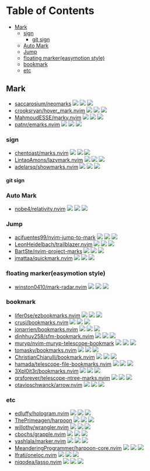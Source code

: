 # Table of Contents

<!-- toc -->

- [Mark](#mark)
  * [sign](#sign)
    + [git sign](#git-sign)
  * [Auto Mark](#auto-mark)
  * [Jump](#jump)
  * [floating marker(easymotion style)](#floating-markereasymotion-style)
  * [bookmark](#bookmark)
  * [etc](#etc)

<!-- tocstop -->

## Mark

- [saccarosium/neomarks](https://github.com/saccarosium/neomarks) ![](https://img.shields.io/github/stars/saccarosium/neomarks) ![](https://img.shields.io/github/last-commit/saccarosium/neomarks) ![](https://img.shields.io/github/commit-activity/y/saccarosium/neomarks)
- [crooksryan/hover_mark.nvim](https://github.com/crooksryan/hover_mark.nvim) ![](https://img.shields.io/github/stars/crooksryan/hover_mark.nvim) ![](https://img.shields.io/github/last-commit/crooksryan/hover_mark.nvim) ![](https://img.shields.io/github/commit-activity/y/crooksryan/hover_mark.nvim)
- [MahmoudESSE/marky.nvim](https://github.com/MahmoudESSE/marky.nvim) ![](https://img.shields.io/github/stars/MahmoudESSE/marky.nvim) ![](https://img.shields.io/github/last-commit/MahmoudESSE/marky.nvim) ![](https://img.shields.io/github/commit-activity/y/MahmoudESSE/marky.nvim)
- [patnr/emarks.nvim](https://github.com/patnr/emarks.nvim) ![](https://img.shields.io/github/stars/patnr/emarks.nvim) ![](https://img.shields.io/github/last-commit/patnr/emarks.nvim) ![](https://img.shields.io/github/commit-activity/y/patnr/emarks.nvim)

### sign

- [chentoast/marks.nvim](https://github.com/chentoast/marks.nvim) ![](https://img.shields.io/github/stars/chentoast/marks.nvim) ![](https://img.shields.io/github/last-commit/chentoast/marks.nvim) ![](https://img.shields.io/github/commit-activity/y/chentoast/marks.nvim)
- [LintaoAmons/lazymark.nvim](https://github.com/LintaoAmons/lazymark.nvim) ![](https://img.shields.io/github/stars/LintaoAmons/lazymark.nvim) ![](https://img.shields.io/github/last-commit/LintaoAmons/lazymark.nvim) ![](https://img.shields.io/github/commit-activity/y/LintaoAmons/lazymark.nvim)
- [adelarsq/showmarks.nvim](https://github.com/adelarsq/showmarks.nvim) ![](https://img.shields.io/github/stars/adelarsq/showmarks.nvim) ![](https://img.shields.io/github/last-commit/adelarsq/showmarks.nvim) ![](https://img.shields.io/github/commit-activity/y/adelarsq/showmarks.nvim)

#### git sign

### Auto Mark

- [nobe4/relativity.nvim](https://github.com/nobe4/relativity.nvim) ![](https://img.shields.io/github/stars/nobe4/relativity.nvim) ![](https://img.shields.io/github/last-commit/nobe4/relativity.nvim) ![](https://img.shields.io/github/commit-activity/y/nobe4/relativity.nvim)

### Jump

- [acifuentes99/nvim-jump-to-mark](https://github.com/acifuentes99/nvim-jump-to-mark) ![](https://img.shields.io/github/stars/acifuentes99/nvim-jump-to-mark) ![](https://img.shields.io/github/last-commit/acifuentes99/nvim-jump-to-mark) ![](https://img.shields.io/github/commit-activity/y/acifuentes99/nvim-jump-to-mark)
- [LeonHeidelbach/trailblazer.nvim](https://github.com/LeonHeidelbach/trailblazer.nvim) ![](https://img.shields.io/github/stars/LeonHeidelbach/trailblazer.nvim) ![](https://img.shields.io/github/last-commit/LeonHeidelbach/trailblazer.nvim) ![](https://img.shields.io/github/commit-activity/y/LeonHeidelbach/trailblazer.nvim)
- [BartSte/nvim-project-marks](https://github.com/BartSte/nvim-project-marks) ![](https://img.shields.io/github/stars/BartSte/nvim-project-marks) ![](https://img.shields.io/github/last-commit/BartSte/nvim-project-marks) ![](https://img.shields.io/github/commit-activity/y/BartSte/nvim-project-marks)
- [jmattaa/quickmark.nvim](https://github.com/jmattaa/quickmark.nvim) ![](https://img.shields.io/github/stars/jmattaa/quickmark.nvim) ![](https://img.shields.io/github/last-commit/jmattaa/quickmark.nvim) ![](https://img.shields.io/github/commit-activity/y/jmattaa/quickmark.nvim)

### floating marker(easymotion style)

- [winston0410/mark-radar.nvim](https://github.com/winston0410/mark-radar.nvim) ![](https://img.shields.io/github/stars/winston0410/mark-radar.nvim) ![](https://img.shields.io/github/last-commit/winston0410/mark-radar.nvim) ![](https://img.shields.io/github/commit-activity/y/winston0410/mark-radar.nvim)

### bookmark

- [lifer0se/ezbookmarks.nvim](https://github.com/lifer0se/ezbookmarks.nvim) ![](https://img.shields.io/github/stars/lifer0se/ezbookmarks.nvim) ![](https://img.shields.io/github/last-commit/lifer0se/ezbookmarks.nvim) ![](https://img.shields.io/github/commit-activity/y/lifer0se/ezbookmarks.nvim)
- [crusj/bookmarks.nvim](https://github.com/crusj/bookmarks.nvim) ![](https://img.shields.io/github/stars/crusj/bookmarks.nvim) ![](https://img.shields.io/github/last-commit/crusj/bookmarks.nvim) ![](https://img.shields.io/github/commit-activity/y/crusj/bookmarks.nvim)
- [jonarrien/bookmarks.nvim](https://github.com/jonarrien/bookmarks.nvim) ![](https://img.shields.io/github/stars/jonarrien/bookmarks.nvim) ![](https://img.shields.io/github/last-commit/jonarrien/bookmarks.nvim) ![](https://img.shields.io/github/commit-activity/y/jonarrien/bookmarks.nvim)
- [dinhhuy258/sfm-bookmark.nvim](https://github.com/dinhhuy258/sfm-bookmark.nvim) ![](https://img.shields.io/github/stars/dinhhuy258/sfm-bookmark.nvim) ![](https://img.shields.io/github/last-commit/dinhhuy258/sfm-bookmark.nvim) ![](https://img.shields.io/github/commit-activity/y/dinhhuy258/sfm-bookmark.nvim)
- [muryp/nvim-muryp-telescope-bookmark](https://github.com/muryp/nvim-muryp-telescope-bookmark) ![](https://img.shields.io/github/stars/muryp/nvim-muryp-telescope-bookmark) ![](https://img.shields.io/github/last-commit/muryp/nvim-muryp-telescope-bookmark) ![](https://img.shields.io/github/commit-activity/y/muryp/nvim-muryp-telescope-bookmark)
- [tomasky/bookmarks.nvim](https://github.com/tomasky/bookmarks.nvim) ![](https://img.shields.io/github/stars/tomasky/bookmarks.nvim) ![](https://img.shields.io/github/last-commit/tomasky/bookmarks.nvim) ![](https://img.shields.io/github/commit-activity/y/tomasky/bookmarks.nvim)
- [ChristianChiarulli/bookmark.nvim](https://github.com/ChristianChiarulli/bookmark.nvim) ![](https://img.shields.io/github/stars/ChristianChiarulli/bookmark.nvim) ![](https://img.shields.io/github/last-commit/ChristianChiarulli/bookmark.nvim) ![](https://img.shields.io/github/commit-activity/y/ChristianChiarulli/bookmark.nvim)
- [hamada/telescope-file-bookmarks.nvim](https://github.com/hamada/telescope-file-bookmarks.nvim) ![](https://img.shields.io/github/stars/hamada/telescope-file-bookmarks.nvim) ![](https://img.shields.io/github/last-commit/hamada/telescope-file-bookmarks.nvim) ![](https://img.shields.io/github/commit-activity/y/hamada/telescope-file-bookmarks.nvim)
- [3Xpl0it3r/bookmarks.nvim](https://github.com/3Xpl0it3r/bookmarks.nvim) ![](https://img.shields.io/github/stars/3Xpl0it3r/bookmarks.nvim) ![](https://img.shields.io/github/last-commit/3Xpl0it3r/bookmarks.nvim) ![](https://img.shields.io/github/commit-activity/y/3Xpl0it3r/bookmarks.nvim)
- [qrsforever/telescope-ntree-marks.nvim](https://github.com/qrsforever/telescope-ntree-marks.nvim) ![](https://img.shields.io/github/stars/qrsforever/telescope-ntree-marks.nvim) ![](https://img.shields.io/github/last-commit/qrsforever/telescope-ntree-marks.nvim) ![](https://img.shields.io/github/commit-activity/y/qrsforever/telescope-ntree-marks.nvim)
- [otavioschwanck/arrow.nvim](https://github.com/otavioschwanck/arrow.nvim) ![](https://img.shields.io/github/stars/otavioschwanck/arrow.nvim) ![](https://img.shields.io/github/last-commit/otavioschwanck/arrow.nvim) ![](https://img.shields.io/github/commit-activity/y/otavioschwanck/arrow.nvim)

### etc

- [edluffy/hologram.nvim](https://github.com/edluffy/hologram.nvim) ![](https://img.shields.io/github/stars/edluffy/hologram.nvim) ![](https://img.shields.io/github/last-commit/edluffy/hologram.nvim) ![](https://img.shields.io/github/commit-activity/y/edluffy/hologram.nvim)
- [ThePrimeagen/harpoon](https://github.com/ThePrimeagen/harpoon) ![](https://img.shields.io/github/stars/ThePrimeagen/harpoon) ![](https://img.shields.io/github/last-commit/ThePrimeagen/harpoon) ![](https://img.shields.io/github/commit-activity/y/ThePrimeagen/harpoon)
- [willothy/wrangler.nvim](https://github.com/willothy/wrangler.nvim) ![](https://img.shields.io/github/stars/willothy/wrangler.nvim) ![](https://img.shields.io/github/last-commit/willothy/wrangler.nvim) ![](https://img.shields.io/github/commit-activity/y/willothy/wrangler.nvim)
- [cbochs/grapple.nvim](https://github.com/cbochs/grapple.nvim) ![](https://img.shields.io/github/stars/cbochs/grapple.nvim) ![](https://img.shields.io/github/last-commit/cbochs/grapple.nvim) ![](https://img.shields.io/github/commit-activity/y/cbochs/grapple.nvim)
- [yashlala/marker.nvim](https://github.com/yashlala/marker.nvim) ![](https://img.shields.io/github/stars/yashlala/marker.nvim) ![](https://img.shields.io/github/last-commit/yashlala/marker.nvim) ![](https://img.shields.io/github/commit-activity/y/yashlala/marker.nvim)
- [MeanderingProgrammer/harpoon-core.nvim](https://github.com/MeanderingProgrammer/harpoon-core.nvim) ![](https://img.shields.io/github/stars/MeanderingProgrammer/harpoon-core.nvim) ![](https://img.shields.io/github/last-commit/MeanderingProgrammer/harpoon-core.nvim) ![](https://img.shields.io/github/commit-activity/y/MeanderingProgrammer/harpoon-core.nvim)
- [lfrati/oneloc.nvim](https://github.com/lfrati/oneloc.nvim) ![](https://img.shields.io/github/stars/lfrati/oneloc.nvim) ![](https://img.shields.io/github/last-commit/lfrati/oneloc.nvim) ![](https://img.shields.io/github/commit-activity/y/lfrati/oneloc.nvim)
- [niqodea/lasso.nvim](https://github.com/niqodea/lasso.nvim) ![](https://img.shields.io/github/stars/niqodea/lasso.nvim) ![](https://img.shields.io/github/last-commit/niqodea/lasso.nvim) ![](https://img.shields.io/github/commit-activity/y/niqodea/lasso.nvim)
